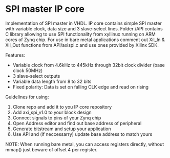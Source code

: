 # SPI master IP core

Implementation of SPI master in VHDL. IP core contains simple SPI master with variable clock, data size and 3 slave-select lines. Folder /API contains C library allowing to use SPI functionality from xyllinux running on ARM cores of Zynq chip. For use in bare metal applications comment out Xil_In & Xil_Out functions from API/axispi.c and use ones provided by Xilinx SDK.


Features:

* Variable clock from 4.6kHz to 445kHz through 32bit clock divider (base clock 50MHz)
* 3 slave-select outputs
* Variable data length from 8 to 32 bits
* Fixed polarity: Data is set on falling CLK edge and read on rising

Guidelines for using:
1. Clone repo and add it to you IP core repository
2. Add axi_spi_v1.0 to your block design
3. Connect signals to pins of your Zynq chip
4. Open Address editor and find out base address of peripheral
5. Generate bitstream and setup your application
6. Use API and (if neccessarry) update base address to match yours


NOTE: When running bare metal, you can access registers directly, without mmap() just beware of offset 4 per register.

